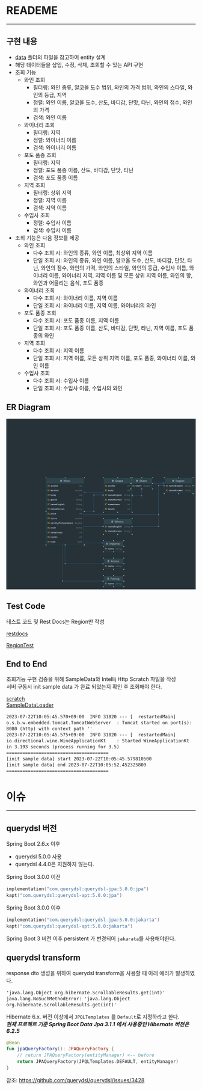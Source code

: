 # READEME

---

## 구현 내용

* [data](data) 폴더의 파일을 참고하여 entity 설계
* 해당 데이터들을 삽입, 수정, 삭제, 조회할 수 있는 API 구현
* 조회 기능
    * 와인 조회
        * 필터링: 와인 종류, 알코올 도수 범위, 와인의 가격 범위, 와인의 스타일, 와인의 등급, 지역
        * 정렬: 와인 이름, 알코올 도수, 산도, 바디감, 단맛, 타닌, 와인의 점수, 와인의 가격
        * 검색: 와인 이름
    * 와이너리 조회
        * 필터링: 지역
        * 정렬: 와이너리 이름
        * 검색: 와이너리 이름
    * 포도 품종 조회
        * 필터링: 지역
        * 정렬: 포도 품종 이름, 산도, 바디감, 단맛, 타닌
        * 검색: 포도 품종 이름
    * 지역 조회
        * 필터링: 상위 지역
        * 정렬: 지역 이름
        * 검색: 지역 이름
    * 수입사 조회
        * 정렬: 수입사 이름
        * 검색: 수입사 이름
* 조회 기능은 다음 정보를 제공
    * 와인 조회
        * 다수 조회 시: 와인의 종류, 와인 이름, 최상위 지역 이름
        * 단일 조회 시: 와인의 종류, 와인 이름, 알코올 도수, 산도, 바디감, 단맛, 타닌, 와인의 점수, 와인의 가격, 와인의 스타일, 와인의 등급, 수입사 이름, 와이너리 이름, 와이너리
          지역, 지역 이름 및 모든 상위 지역 이름, 와인의 향, 와인과 어울리는 음식, 포도 품종
    * 와이너리 조회
        * 다수 조회 시: 와이너리 이름, 지역 이름
        * 단일 조회 시: 와이너리 이름, 지역 이름, 와이너리의 와인
    * 포도 품종 조회
        * 다수 조회 시: 포도 품종 이름, 지역 이름
        * 단일 조회 시: 포도 품종 이름, 산도, 바디감, 단맛, 타닌, 지역 이름, 포도 품종의 와인
    * 지역 조회
        * 다수 조회 시: 지역 이름
        * 단일 조회 시: 지역 이름, 모든 상위 지역 이름, 포도 품종, 와이너리 이름, 와인 이름
    * 수입사 조회
        * 다수 조회 시: 수입사 이름
        * 단일 조회 시: 수입사 이름, 수입사의 와인

## ER Diagram

![er diagram](assets/er-diagram.png)

## Test Code

테스트 코드 및 Rest Docs는 Region만 작성

[restdocs](https://htmlpreview.github.io/?https://github.com/azqazq195/Study/blob/master/spring-boot-kotlin/jpa-querydsl/src/main/resources/static/docs/region.html)

[RegionTest](src/test/kotlin/com/example/jpaquerydsl/region)

## End to End

조회기능 구현 검증을 위해 SampleData와 Intellij Http Scratch 파일을 작성\
서버 구동시 init sample data 가 완료 되었는지 확인 후 조회해야 한다.

[scratch](scratch/end-to-end.http)\
[SampleDataLoader](src/main/kotlin/com/example/jpaquerydsl/SampleDataLoader.kt)

```console
2023-07-22T10:05:45.570+09:00  INFO 31820 --- [  restartedMain] o.s.b.w.embedded.tomcat.TomcatWebServer  : Tomcat started on port(s): 8080 (http) with context path ''
2023-07-22T10:05:45.575+09:00  INFO 31820 --- [  restartedMain] io.directional.wine.WineApplicationKt    : Started WineApplicationKt in 3.193 seconds (process running for 3.5)
======================================
[init sample data] start 2023-07-22T10:05:45.579810500
[init sample data] end 2023-07-22T10:05:52.452325800
======================================
```

# 이슈

---

## querydsl 버전

Spring Boot 2.6.x 이후

- querydsl 5.0.0 사용
- querydsl 4.4.0은 지원하지 않는다.

Spring Boot 3.0.0 이전

```kotlin
implementation("com.querydsl:querydsl-jpa:5.0.0:jpa")
kapt("com.querydsl:querydsl-apt:5.0.0:jpa")
```

Spring Boot 3.0.0 이후

```kotlin
implementation("com.querydsl:querydsl-jpa:5.0.0:jakarta")
kapt("com.querydsl:querydsl-apt:5.0.0:jakarta")
```

Spring Boot 3 버전 이후 persistent 가 변경되어 `jakarata`를 사용해야한다.

## querydsl transform

response dto 생성을 위하여 querydsl transform을 사용할 때 아래 에러가 발생하였다.

```shell
'java.lang.Object org.hibernate.ScrollableResults.get(int)'
java.lang.NoSuchMethodError: 'java.lang.Object org.hibernate.ScrollableResults.get(int)'
```

Hibernate 6.x. 버전 이상에서 `JPQLTemplates` 를 `Default`로 지정하라고 한다.\
___현재 프로젝트 기준 Spring Boot Data Jpa 3.1.1 에서 사용중인 Hibernate 버전은 6.2.5___

```kotlin
@Bean
fun jpaQueryFactory(): JPAQueryFactory {
    // return JPAQueryFactory(entityManager) <-- before
    return JPAQueryFactory(JPQLTemplates.DEFAULT, entityManager)
}
```

참조: https://github.com/querydsl/querydsl/issues/3428
